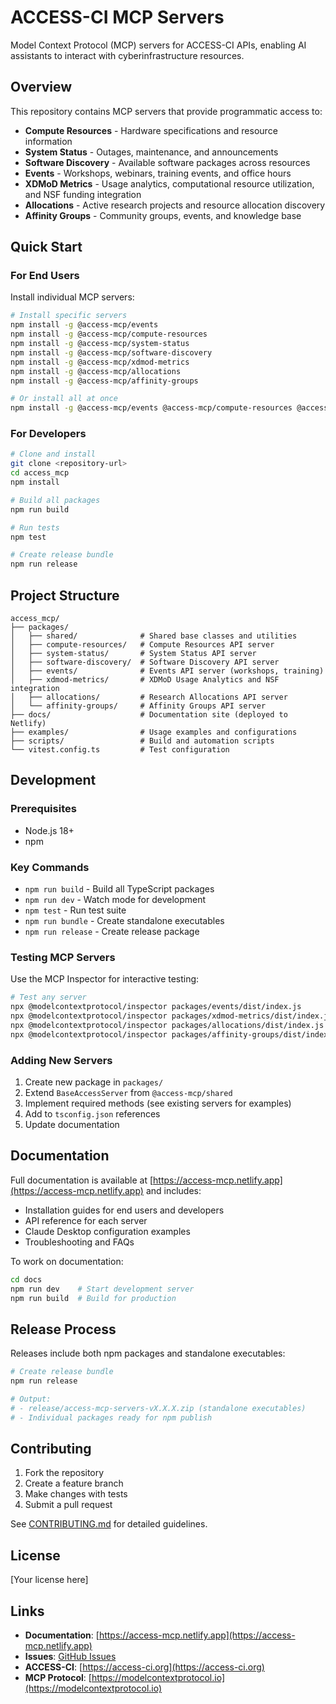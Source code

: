 # ACCESS-CI MCP Servers

Model Context Protocol (MCP) servers for ACCESS-CI APIs, enabling AI assistants to interact with cyberinfrastructure resources.

## Overview

This repository contains MCP servers that provide programmatic access to:

- **Compute Resources** - Hardware specifications and resource information
- **System Status** - Outages, maintenance, and announcements
- **Software Discovery** - Available software packages across resources
- **Events** - Workshops, webinars, training events, and office hours
- **XDMoD Metrics** - Usage analytics, computational resource utilization, and NSF funding integration
- **Allocations** - Active research projects and resource allocation discovery
- **Affinity Groups** - Community groups, events, and knowledge base

## Quick Start

### For End Users

Install individual MCP servers:

```bash
# Install specific servers
npm install -g @access-mcp/events
npm install -g @access-mcp/compute-resources
npm install -g @access-mcp/system-status
npm install -g @access-mcp/software-discovery
npm install -g @access-mcp/xdmod-metrics
npm install -g @access-mcp/allocations
npm install -g @access-mcp/affinity-groups

# Or install all at once
npm install -g @access-mcp/events @access-mcp/compute-resources @access-mcp/system-status @access-mcp/software-discovery @access-mcp/xdmod-metrics @access-mcp/allocations @access-mcp/affinity-groups
```

### For Developers

```bash
# Clone and install
git clone <repository-url>
cd access_mcp
npm install

# Build all packages
npm run build

# Run tests
npm test

# Create release bundle
npm run release
```

## Project Structure

```
access_mcp/
├── packages/
│   ├── shared/              # Shared base classes and utilities
│   ├── compute-resources/   # Compute Resources API server
│   ├── system-status/       # System Status API server
│   ├── software-discovery/  # Software Discovery API server
│   ├── events/              # Events API server (workshops, training)
│   ├── xdmod-metrics/       # XDMoD Usage Analytics and NSF integration
│   ├── allocations/         # Research Allocations API server
│   └── affinity-groups/     # Affinity Groups API server
├── docs/                    # Documentation site (deployed to Netlify)
├── examples/                # Usage examples and configurations
├── scripts/                 # Build and automation scripts
└── vitest.config.ts         # Test configuration
```

## Development

### Prerequisites

- Node.js 18+
- npm

### Key Commands

- `npm run build` - Build all TypeScript packages
- `npm run dev` - Watch mode for development
- `npm test` - Run test suite
- `npm run bundle` - Create standalone executables
- `npm run release` - Create release package

### Testing MCP Servers

Use the MCP Inspector for interactive testing:

```bash
# Test any server
npx @modelcontextprotocol/inspector packages/events/dist/index.js
npx @modelcontextprotocol/inspector packages/xdmod-metrics/dist/index.js
npx @modelcontextprotocol/inspector packages/allocations/dist/index.js
npx @modelcontextprotocol/inspector packages/affinity-groups/dist/index.js
```

### Adding New Servers

1. Create new package in `packages/`
2. Extend `BaseAccessServer` from `@access-mcp/shared`
3. Implement required methods (see existing servers for examples)
4. Add to `tsconfig.json` references
5. Update documentation

## Documentation

Full documentation is available at [https://access-mcp.netlify.app](https://access-mcp.netlify.app) and includes:

- Installation guides for end users and developers
- API reference for each server
- Claude Desktop configuration examples
- Troubleshooting and FAQs

To work on documentation:

```bash
cd docs
npm run dev    # Start development server
npm run build  # Build for production
```

## Release Process

Releases include both npm packages and standalone executables:

```bash
# Create release bundle
npm run release

# Output:
# - release/access-mcp-servers-vX.X.X.zip (standalone executables)
# - Individual packages ready for npm publish
```

## Contributing

1. Fork the repository
2. Create a feature branch
3. Make changes with tests
4. Submit a pull request

See [CONTRIBUTING.md](CONTRIBUTING.md) for detailed guidelines.

## License

[Your license here]

## Links

- **Documentation**: [https://access-mcp.netlify.app](https://access-mcp.netlify.app)
- **Issues**: [GitHub Issues](https://github.com/necyberteam/access-mcp/issues)
- **ACCESS-CI**: [https://access-ci.org](https://access-ci.org)
- **MCP Protocol**: [https://modelcontextprotocol.io](https://modelcontextprotocol.io)
